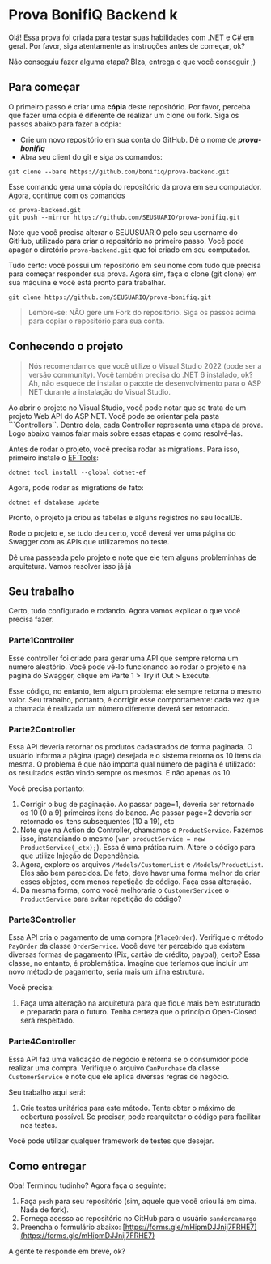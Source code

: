 # Prova BonifiQ Backend k
Olá!
Essa prova foi criada para testar suas habilidades com .NET e C# em geral. 
Por favor, siga atentamente as instruções antes de começar, ok?

Não conseguiu fazer alguma etapa? Blza, entrega o que você conseguir ;)

## Para começar
O primeiro passo é criar uma **cópia** deste repositório. Por favor, perceba que fazer uma cópia é diferente de realizar um clone ou fork. Siga os passos abaixo para fazer a cópia:

- Crie um novo repositório em sua conta do GitHub. Dê o nome de ***prova-bonifiq***
- Abra seu client do git e siga os comandos:
```
git clone --bare https://github.com/bonifiq/prova-backend.git
```
Esse comando gera uma cópia do repositório da prova em seu computador. Agora, continue com os comandos
```
cd prova-backend.git
git push --mirror https://github.com/SEUSUARIO/prova-bonifiq.git
```
Note que você precisa alterar o SEUUSUARIO pelo seu username do GitHub, utilizado para criar o repositório no primeiro passo.
Você pode apagar o diretório ```prova-backend.git``` que foi criado em seu computador.

Tudo certo: você possui um repositório em seu nome com tudo que precisa para começar responder sua prova. Agora sim, faça o clone (git clone) em sua máquina e você está pronto para trabalhar.
```
git clone https://github.com/SEUSUARIO/prova-bonifiq.git
```

> Lembre-se: NÃO gere um Fork do repositório. Siga os passos acima para copiar o repositório para sua conta.

## Conhecendo o projeto
> Nós recomendamos que você utilize o Visual Studio 2022 (pode ser a versão community). Você também precisa do .NET 6 instalado, ok?
Ah, não esquece de instalar o pacote de desenvolvimento para o ASP NET durante a instalação do Visual Studio.

Ao abrir o projeto no Visual Studio, você pode notar que se trata de um projeto Web API do ASP NET.  Você pode se orientar pela pasta ```Controllers``. 
Dentro dela, cada Controller representa uma etapa da prova.  Logo abaixo vamos falar mais sobre essas etapas e como resolvê-las.

Antes de rodar o projeto, você precisa rodar as migrations. Para isso, primeiro instale o [EF Tools](https://learn.microsoft.com/en-us/ef/core/get-started/overview/install#get-the-entity-framework-core-tools):
```
dotnet tool install --global dotnet-ef
```
Agora, pode rodar as migrations de fato:
```
dotnet ef database update 
``` 

Pronto, o projeto já criou as tabelas e alguns registros no seu localDB. 


Rode o projeto e, se tudo deu certo, você deverá ver uma página do Swagger com as APIs que utilizaremos no teste.

Dê uma passeada pelo projeto e note que ele tem alguns probleminhas de arquitetura. Vamos resolver isso já já


## Seu trabalho
Certo, tudo configurado e rodando. Agora vamos explicar o que você precisa fazer.

### Parte1Controller
Esse controller foi criado para gerar uma API que sempre retorna um número aleatório. 
Você pode vê-lo funcionando ao rodar o projeto e na página do Swagger, clique em Parte 1 > Try it Out > Execute.

Esse código, no entanto, tem algum problema: ele sempre retorna o mesmo valor.
Seu trabalho, portanto, é corrigir esse comportamente: cada vez que a chamada é realizada um número diferente deverá ser retornado.

### Parte2Controller
Essa API deveria retornar os produtos cadastrados de forma paginada. O usuário informa a página (page) desejada e o sistema retorna os 10 itens da mesma.
O problema é que não importa qual número de página é utilizado: os resultados estão vindo sempre os mesmos. E não apenas os 10.

Você precisa portanto:
1. Corrigir o bug de paginação. Ao passar page=1, deveria ser retornado os 10 (0 a 9) primeiros itens do banco. Ao passar page=2 deveria ser retornado os itens subsequentes (10 a 19), etc
2. Note que na Action do Controller, chamamos o ```ProductService```. Fazemos isso, instanciando o mesmo (```var productService = new ProductService(_ctx);```). Essa é uma prática ruim. Altere o código para que utilize Injeção de Dependência.
3. Agora, explore os arquivos ```/Models/CustomerList``` e ```/Models/ProductList```. Eles são bem parecidos. De fato, deve haver uma forma melhor de criar esses objetos, com menos repetição de código. Faça essa alteração.
4. Da mesma forma, como você melhoraria o ```CustomerService```e o ```ProductService``` para evitar repetição de código?

### Parte3Controller
Essa API cria o pagamento de uma compra (```PlaceOrder```). Verifique o método ```PayOrder``` da classe ```OrderService```.
Você deve ter percebido que existem diversas formas de pagamento (Pix, cartão de crédito, paypal), certo?
Essa classe, no entanto, é problemática. Imagine que teríamos que incluir um novo método de pagamento, seria mais um ```if```na estrutura.

Você precisa:
1. Faça uma alteração na arquitetura para que fique mais bem estruturado e preparado para o futuro.
Tenha certeza que o princípio Open-Closed será respeitado.

### Parte4Controller
Essa API faz uma validação de negócio e retorna se o consumidor pode realizar uma compra.
Verifique o arquivo ```CanPurchase``` da classe ```CustomerService``` e note que ele aplica diversas regras de negócio.

Seu trabalho aqui será:
1. Crie testes unitários para este método. Tente obter o máximo de cobertura possível. Se precisar, pode rearquitetar o código para facilitar nos testes.

Você pode utilizar qualquer framework de testes que desejar. 

## Como entregar
Oba! Terminou tudinho? Agora faça o seguinte:
1. Faça ```push``` para seu repositório (sim, aquele que você criou lá em cima. Nada de fork).
2. Forneça acesso ao repositório no GitHub para o usuário ```sandercamargo```
2. Preencha o formulário abaixo:
[https://forms.gle/mHipmDJJnij7FRHE7](https://forms.gle/mHipmDJJnij7FRHE7)

A gente te responde em breve, ok?
